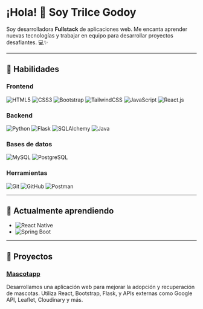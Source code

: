 # ¡Hola! 👋 Soy Trilce Godoy

Soy desarrolladora **Fullstack** de aplicaciones web. 
Me encanta aprender nuevas tecnologías y trabajar en equipo para desarrollar proyectos desafiantes. 💻✨

---

## 🚀 Habilidades

### Frontend
![HTML5](https://img.shields.io/badge/-HTML5-E34F26?logo=html5&logoColor=white&style=for-the-badge)
![CSS3](https://img.shields.io/badge/-CSS3-1572B6?logo=css3&logoColor=white&style=for-the-badge)
![Bootstrap](https://img.shields.io/badge/-Bootstrap-7952B3?logo=bootstrap&logoColor=white&style=for-the-badge)
![TailwindCSS](https://img.shields.io/badge/TailwindCSS-38B2AC?style=for-the-badge&logo=tailwind-css&logoColor=white)
![JavaScript](https://img.shields.io/badge/-JavaScript-F7DF1E?logo=javascript&logoColor=black&style=for-the-badge)
![React.js](https://img.shields.io/badge/-React-61DAFB?logo=react&logoColor=black&style=for-the-badge)

### Backend
![Python](https://img.shields.io/badge/-Python-3776AB?logo=python&logoColor=white&style=for-the-badge)
![Flask](https://img.shields.io/badge/-Flask-000000?logo=flask&logoColor=white&style=for-the-badge)
![SQLAlchemy](https://img.shields.io/badge/-SQLAlchemy-009639?logo=sqlalchemy&logoColor=white&style=for-the-badge)
![Java](https://img.shields.io/badge/-Java-007396?logo=java&logoColor=white&style=for-the-badge)

### Bases de datos
![MySQL](https://img.shields.io/badge/-MySQL-4479A1?logo=mysql&logoColor=white&style=for-the-badge)
![PostgreSQL](https://img.shields.io/badge/-PostgreSQL-4169E1?logo=postgresql&logoColor=white&style=for-the-badge)


### Herramientas
![Git](https://img.shields.io/badge/-Git-F05032?logo=git&logoColor=white&style=for-the-badge)
![GitHub](https://img.shields.io/badge/-GitHub-181717?logo=github&logoColor=white&style=for-the-badge)
![Postman](https://img.shields.io/badge/-Postman-FF6C37?logo=postman&logoColor=white&style=for-the-badge)

---

## 📖 Actualmente aprendiendo

- ![React Native](https://img.shields.io/badge/-React%20Native-61DAFB?logo=react&logoColor=black&style=for-the-badge)
- ![Spring Boot](https://img.shields.io/badge/-Spring%20Boot-6DB33F?logo=spring-boot&logoColor=white&style=for-the-badge)

---

## 💼 Proyectos

### [Mascotapp](https://github.com/4GeeksAcademy/MascotAppUy-FinalProject)
Desarrollamos una aplicación web para mejorar la adopción y recuperación de mascotas. Utiliza React, Bootstrap, Flask, y APIs externas como 
Google API, Leaflet, Cloudinary y más.
